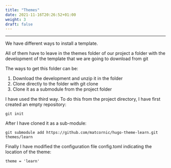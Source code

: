 ```yaml
---
title: "Themes"
date: 2021-11-16T20:26:52+01:00
weight: 3
draft: false
---
```

***
We have different ways to install a template.

All of them have to leave in the themes folder of our project a folder with the development of the template that we are going to download from git

The ways to get this folder can be:

1. Download the development and unzip it in the folder
2. Clone directly to the folder with git clone
3. Clone it as a submodule from the project folder

I have used the third way. To do this from the project directory, I have first created an empty repository:

    git init

After I have cloned it as a sub-module:

    git submodule add https://github.com/matcornic/hugo-theme-learn.git themes/learn

Finally I have modified the configuration file config.toml indicating the location of the theme:

    theme = 'learn'


